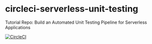 # circleci-serverless-unit-testing
Tutorial Repo: Build an Automated Unit Testing Pipeline for Serverless Applications

[![CircleCI](https://dl.circleci.com/status-badge/img/gh/CIRCLECI-GWP/circleci-serverless-unit-testing/tree/main.svg?style=svg)](https://dl.circleci.com/status-badge/redirect/gh/CIRCLECI-GWP/circleci-serverless-unit-testing/tree/main)
